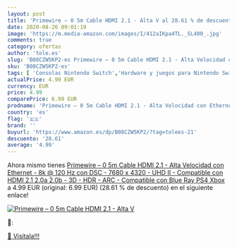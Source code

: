 ```yaml
---
layout: post
title: 'Primewire – 0 5m Cable HDMI 2.1 - Alta V al 28.61 % de descuento'
date: 2020-08-26 09:01:19
image: 'https://m.media-amazon.com/images/I/412aIKpa4TL._SL400_.jpg'
comments: true
category: ofertas
author: 'tole.es'
slug: 'B08CZW5KP2-es Primewire – 0 5m Cable HDMI 2.1 - Alta Velocidad con...'
sku: 'B08CZW5KP2-es'
tags: [ 'Consolas Nintendo Switch','Hardware y juegos para Nintendo Switch','Hogar y cocina','Muebles de TV y multimedia','Muebles de hogar','Sillas Gaming','Videojuegos','ps4','xbox', ]
actualPrice: 4.99 EUR
currency: EUR
price: 4.99
comparePrice: 6.99 EUR
prodname: 'Primewire – 0 5m Cable HDMI 2.1 - Alta Velocidad con Ethernet - 8k @ 120 Hz con DSC - 7680 x 4320 - UHD II - Compatible con HDMI 2.1 2.0a 2.0b - 3D - HDR - ARC - Compatible con Blue Ray PS4 Xbox'
country: 'es'
flag: '🇪🇸'
brand: ''
buyurl: 'https://www.amazon.es/dp/B08CZW5KP2/?tag=tolees-21'
descuento: '28.61'
average: '4.99'
---
```


Ahora mismo tienes [Primewire – 0 5m Cable HDMI 2.1 - Alta Velocidad con Ethernet - 8k @ 120 Hz con DSC - 7680 x 4320 - UHD II - Compatible con HDMI 2.1 2.0a 2.0b - 3D - HDR - ARC - Compatible con Blue Ray PS4 Xbox](https://www.amazon.es/dp/B08CZW5KP2/?tag=tolees-21) a 4.99 EUR (original: 6.99 EUR) (28.61 %  de descuento) en el siguiente enlace!

[![Primewire – 0 5m Cable HDMI 2.1 - Alta V](https://m.media-amazon.com/images/I/412aIKpa4TL._SL400_.jpg)](https://www.amazon.es/dp/B08CZW5KP2/?tag=tolees-21)

🔎:


[🛒 Visítala!!!](https://www.amazon.es/dp/B08CZW5KP2/?tag=tolees-21)
